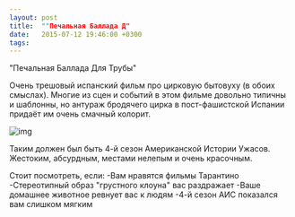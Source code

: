 ```yaml
---
layout: post
title:  ""Печальная Баллада Д"
date:   2015-07-12 19:46:00 +0300
tags:   
---
```


"Печальная Баллада Для Трубы"

Очень трешовый испанский фильм про цирковую бытовуху (в обоих смыслах). Многие из сцен и событий в этом фильме довольно типичны и шаблонны, но антураж бродячего цирка в пост-фашистской Испании придаёт им очень смачный колорит.

![img](https://pp.userapi.com/c629331/v629331846/60cf/9nwHTOFuh6M.jpg)

<!--excerpt-->

Таким должен был быть 4-й сезон Американской Истории Ужасов. Жестоким, абсурдным, местами нелепым и очень красочным.

Стоит посмотреть, если:
-Вам нравятся фильмы Тарантино
-Стереотипный образ "грустного клоуна" вас раздражает
-Ваше домашнее животное ревнует вас к людям
-4-й сезон АИС показался вам слишком мягким
